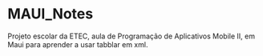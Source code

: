 # MAUI_Notes
Projeto escolar da ETEC, aula de Programação de Aplicativos Mobile II, em Maui para aprender a usar tabblar em xml.
